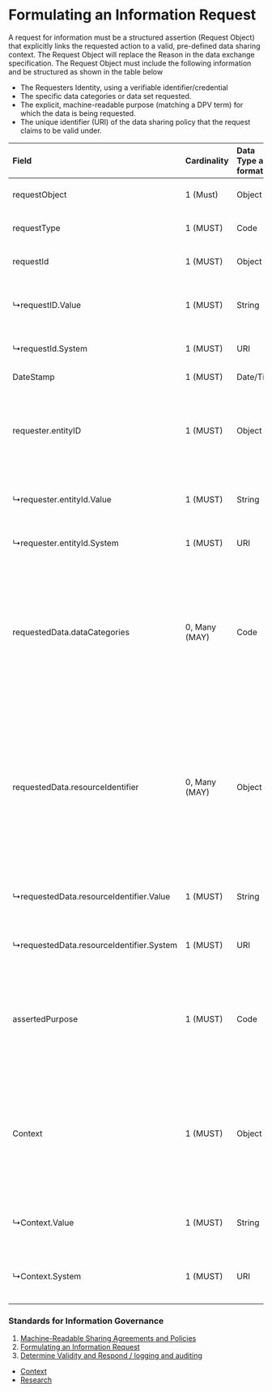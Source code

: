 # Formulating an Information Request

A request for information must be a structured assertion (Request Object) that explicitly links the requested action to a valid, pre-defined data sharing context.  The Request Object will replace the Reason in the data exchange specification. The Request Object must include the following information and be structured as shown in the table below

* The Requesters Identity, using a verifiable identifier/credential  
* The specific data categories or data set requested.  
* The explicit, machine-readable purpose (matching a DPV term) for which the data is being requested.  
* The unique identifier (URI) of the data sharing policy that the request claims to be valid under.

| Field | Cardinality | Data Type and format | Description | Use |
| :---- | :---- | :---- | :---- | :---- |
| requestObject | 1 (Must) | Object | Container object for request |  |
| requestType | 1 (MUST) | Code | Determines the type of request |  |
| requestId | 1 (MUST) | Object | Unique identifier of the request | Logging and auditing |
| ↳requestID.Value | 1 (MUST) | String | The single unique identifier attached to the request. |  |
| ↳requestId.System | 1 (MUST) | URI | System that the identifier adheres |  |
| DateStamp | 1 (MUST) | Date/Time | Date/time of request | Logging and auditing |
| requester.entityID | 1 (MUST) | Object | The verifiable identity of the party making the request. | Authorisation check: to ensure the entity is the permitted organisation defined in the policy. |
| ↳requester.entityId.Value | 1 (MUST) | String | The single unique identifier of the requester. |  |
| ↳requester.entityId.System | 1 (MUST) | URI | System that the identifier adheres |  |
| requestedData.dataCategories | 0, Many (MAY) | Code | Lists the data types requested, using a standard vocabulary like **DPV**. NOTE: at least 2 data categories or resource identifiers must be provided. | Scope Check: Ensures the requested data is permitted for sharing by the policy. |
| requestedData.resourceIdentifier | 0, Many (MAY) | Object | Lists specific data sets requested, by reference to URIs in a data catalogue. NOTE: at least 2 data categories or resource identifier must be provided | Scope Check: Ensures the requested data is permitted for sharing by the policy. |
| ↳requestedData.resourceIdentifier.Value | 1 (MUST) | String | The single unique identifier of the requester. |  |
| ↳requestedData.resourceIdentifier.System | 1 (MUST) | URI | URI of catalogue containing the resource |  |
| assertedPurpose | 1 (MUST) | Code | The specific, machine-readable reason for the request , using a standard vocabulary like DPV | Constraint Check: Ensures the purpose aligns with the permitted purpose in the policy. |
| Context | 1 (MUST) | Object | The unique URI or ID of the existing policy or data sharing agreement  | Context Check: Enables the receiving system to retrieve the specific policy to evaluate the request against its rules. |
| ↳Context.Value | 1 (MUST) | String | The single unique identifier of the context (Policy/DSA) |  |
| ↳Context.System | 1 (MUST) | URI | URI of catalogue containing the context (Policy/DSA) |  |

### Standards for Information Governance

1. [Machine-Readable Sharing Agreements and Policies](dsa.md)
2. [Formulating an Information Request](request.md)
3. [Determine Validity and Respond / logging and auditing](decide&log.md)
* [Context](context.md)
* [Research](README.md)
